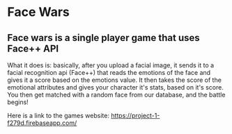 # Face Wars

## Face wars is a single player game that uses Face++ API

What it does is: basically, after you upload a facial image, it sends it to a facial recognition api (Face++) that reads the emotions of the face and gives it a score based on the emotions value. 
It then takes the score of the emotional attributes and gives your character it's stats, based on it's score. You then get matched with a random face from our database, and the battle begins!

Here is a link to the games website: https://project-1-f279d.firebaseapp.com/
